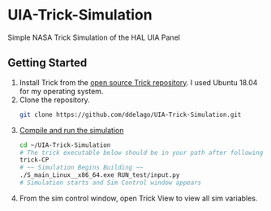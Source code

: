 # UIA-Trick-Simulation
Simple NASA Trick Simulation of the HAL UIA Panel

## Getting Started
1. Install Trick from the [open source Trick repository](https://github.com/nasa/trick). I used Ubuntu 18.04 for my operating system. 
2. Clone the repository. 
	``` bash
	git clone https://github.com/ddelago/UIA-Trick-Simulation.git
	```
3. [Compile and run the  simulation](https://github.com/nasa/trick/wiki/ATutAnalyticSim)
	``` bash
	cd ~/UIA-Trick-Simulation
	# The trick executable below should be in your path after following the installation instructions
	trick-CP
	# ~~ Simulation Begins Building ~~
	./S_main_Linux__x86_64.exe RUN_test/input.py
	# Simulation starts and Sim Control window appears
	```  
4. From the sim control window, open Trick View to view all sim variables.
